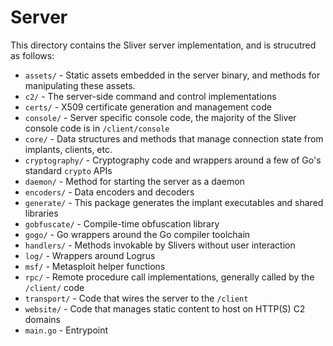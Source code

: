 Server
======

This directory contains the Sliver server implementation, and is strucutred as follows:

 * `assets/` - Static assets embedded in the server binary, and methods for manipulating these assets.
 * `c2/` - The server-side command and control implementations
 * `certs/` - X509 certificate generation and management code
 * `console/` - Server specific console code, the majority of the Sliver console code is in `/client/console`
 * `core/` - Data structures and methods that manage connection state from implants, clients, etc.
 * `cryptography/` - Cryptography code and wrappers around a few of Go's standard `crypto` APIs
 * `daemon/` - Method for starting the server as a daemon
 * `encoders/` - Data encoders and decoders
 * `generate/` - This package generates the implant executables and shared libraries
 * `gobfuscate/` - Compile-time obfuscation library
 * `gogo/` - Go wrappers around the Go compiler toolchain
 * `handlers/` - Methods invokable by Slivers without user interaction
 * `log/` - Wrappers around Logrus
 * `msf/` - Metasploit helper functions
 * `rpc/` - Remote procedure call implementations, generally called by the `/client/` code
 * `transport/` - Code that wires the server to the `/client`
 * `website/` - Code that manages static content to host on HTTP(S) C2 domains
 * `main.go` - Entrypoint
